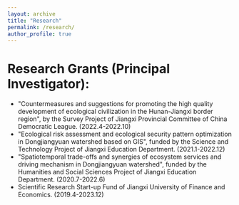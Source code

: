 ```yaml
---
layout: archive
title: "Research"
permalink: /research/
author_profile: true
---
```


Research Grants (Principal Investigator):
=====
* "Countermeasures and suggestions for promoting the high quality development of ecological civilization in the Hunan-Jiangxi border region", by the Survey Project of Jiangxi Provincial Committee of China Democratic League. (2022.4-2022.10)
* "Ecological risk assessment and ecological security pattern optimization in Dongjiangyuan watershed based on GIS", funded by the Science and Technology Project of Jiangxi Education Department. (2021.1-2022.12)
* "Spatiotemporal trade-offs and synergies of ecosystem services and driving mechanism in Dongjiangyuan watershed", funded by the Humanities and Social Sciences Project of Jiangxi Education Department. (2020.7-2022.6)
* Scientific Research Start-up Fund of Jiangxi University of Finance and Economics. (2019.4-2023.12)

